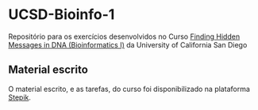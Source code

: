# UCSD-Bioinfo-1

Repositório para os exercícios desenvolvidos no Curso [Finding Hidden Messages in DNA (Bioinformatics I)](https://www.coursera.org/learn/dna-analysis/home/info) da University of California San Diego

## Material escrito

O material escrito, e as tarefas, do curso foi disponibilizado na plataforma [Stepik](https://stepik.org/learn).
